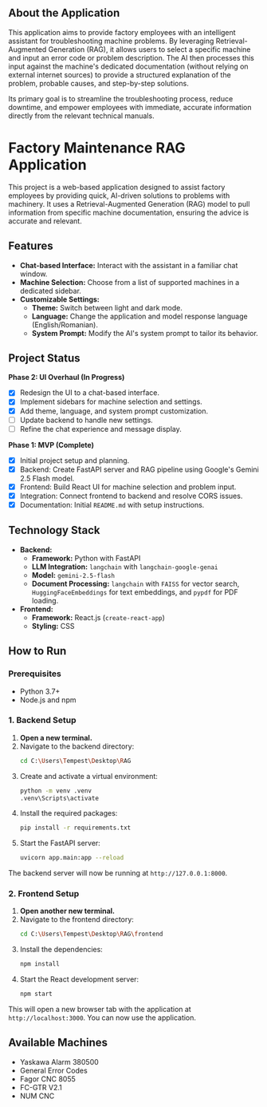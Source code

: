 ## About the Application

This application aims to provide factory employees with an intelligent assistant for troubleshooting machine problems. By leveraging Retrieval-Augmented Generation (RAG), it allows users to select a specific machine and input an error code or problem description. The AI then processes this input against the machine's dedicated documentation (without relying on external internet sources) to provide a structured explanation of the problem, probable causes, and step-by-step solutions.

Its primary goal is to streamline the troubleshooting process, reduce downtime, and empower employees with immediate, accurate information directly from the relevant technical manuals.

# Factory Maintenance RAG Application

This project is a web-based application designed to assist factory employees by providing quick, AI-driven solutions to problems with machinery. It uses a Retrieval-Augmented Generation (RAG) model to pull information from specific machine documentation, ensuring the advice is accurate and relevant.

## Features

- **Chat-based Interface:** Interact with the assistant in a familiar chat window.
- **Machine Selection:** Choose from a list of supported machines in a dedicated sidebar.
- **Customizable Settings:**
    - **Theme:** Switch between light and dark mode.
    - **Language:** Change the application and model response language (English/Romanian).
    - **System Prompt:** Modify the AI's system prompt to tailor its behavior.

## Project Status

**Phase 2: UI Overhaul (In Progress)**

- [X] Redesign the UI to a chat-based interface.
- [X] Implement sidebars for machine selection and settings.
- [X] Add theme, language, and system prompt customization.
- [ ] Update backend to handle new settings.
- [ ] Refine the chat experience and message display.

**Phase 1: MVP (Complete)**

- [X] Initial project setup and planning.
- [X] Backend: Create FastAPI server and RAG pipeline using Google's Gemini 2.5 Flash model.
- [X] Frontend: Build React UI for machine selection and problem input.
- [X] Integration: Connect frontend to backend and resolve CORS issues.
- [X] Documentation: Initial `README.md` with setup instructions.

## Technology Stack

*   **Backend:**
    *   **Framework:** Python with FastAPI
    *   **LLM Integration:** `langchain` with `langchain-google-genai`
    *   **Model:** `gemini-2.5-flash`
    *   **Document Processing:** `langchain` with `FAISS` for vector search, `HuggingFaceEmbeddings` for text embeddings, and `pypdf` for PDF loading.
*   **Frontend:**
    *   **Framework:** React.js (`create-react-app`)
    *   **Styling:** CSS

## How to Run

### Prerequisites
- Python 3.7+
- Node.js and npm

### 1. Backend Setup

1.  **Open a new terminal.**
2.  Navigate to the backend directory:
    ```bash
    cd C:\Users\Tempest\Desktop\RAG
    ```
3.  Create and activate a virtual environment:
    ```bash
    python -m venv .venv
    .venv\Scripts\activate
    ```
4.  Install the required packages:
    ```bash
    pip install -r requirements.txt
    ```
5.  Start the FastAPI server:
    ```bash
    uvicorn app.main:app --reload
    ```
The backend server will now be running at `http://127.0.0.1:8000`.

### 2. Frontend Setup

1.  **Open another new terminal.**
2.  Navigate to the frontend directory:
    ```bash
    cd C:\Users\Tempest\Desktop\RAG\frontend
    ```
3.  Install the dependencies:
    ```bash
    npm install
    ```
4.  Start the React development server:
    ```bash
    npm start
    ```
This will open a new browser tab with the application at `http://localhost:3000`. You can now use the application.

## Available Machines

- Yaskawa Alarm 380500
- General Error Codes
- Fagor CNC 8055
- FC-GTR V2.1
- NUM CNC
